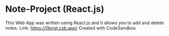 # Note-Project (React.js)
This Web App was written using React.js and it allows you to add and delete notes.
Link: https://0bogt.csb.app/
Created with CodeSandbox
